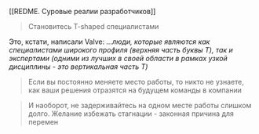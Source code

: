 [[REDME. Суровые реалии разработчиков]]

> Становитесь T-shaped специалистами

Это, кстати, написали Valve: *...люди, которые являются как специалистами широкого профиля (верхняя часть буквы T), так и экспертами (одними из лучших в своей области в рамках узкой дисциплины - это вертикальная часть T)* 

> Если вы постоянно меняете место работы, то никто не узнаете, как ваши решения отразятся на будущем команды в компании

> И наоборот, не задерживайтесь на одном месте работы слишком долго. Желание избежать стагнации - законная причина для перемен

